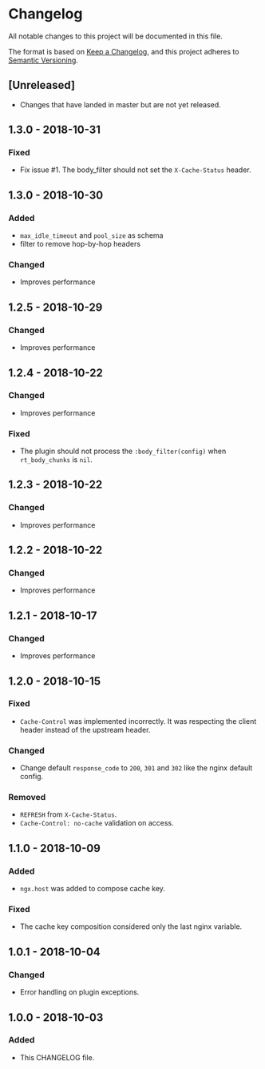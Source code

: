 # Changelog

All notable changes to this project will be documented in this file.

The format is based on [Keep a Changelog](https://keepachangelog.com/en/1.0.0/),
and this project adheres to [Semantic Versioning](https://semver.org/spec/v2.0.0.html).

## [Unreleased]

- Changes that have landed in master but are not yet released.

## 1.3.0 - 2018-10-31
### Fixed
- Fix issue #1. The body_filter should not set the `X-Cache-Status` header.

## 1.3.0 - 2018-10-30
### Added
- `max_idle_timeout` and `pool_size` as schema
- filter to remove hop-by-hop headers

### Changed
- Improves performance

## 1.2.5 - 2018-10-29
### Changed
- Improves performance

## 1.2.4 - 2018-10-22
### Changed
- Improves performance

### Fixed
- The plugin should not process the `:body_filter(config)` when `rt_body_chunks` is `nil`.

## 1.2.3 - 2018-10-22
### Changed
- Improves performance

## 1.2.2 - 2018-10-22
### Changed
- Improves performance

## 1.2.1 - 2018-10-17
### Changed
- Improves performance

## 1.2.0 - 2018-10-15
### Fixed
- `Cache-Control` was implemented incorrectly. It was respecting the client header instead of the upstream header.

### Changed
- Change default `response_code` to `200`, `301` and `302` like the nginx default config.

### Removed
- `REFRESH` from `X-Cache-Status`.
- `Cache-Control: no-cache` validation on access.

## 1.1.0 - 2018-10-09
### Added
- `ngx.host` was added to compose cache key.

### Fixed
- The cache key composition considered only the last nginx variable.

## 1.0.1 - 2018-10-04
### Changed
- Error handling on plugin exceptions.

## 1.0.0 - 2018-10-03
### Added
- This CHANGELOG file.

[1.1.0]: https://github.com/globocom/kong-plugin-proxy-cache/compare/1.0.1...1.1.0
[1.0.1]: https://github.com/globocom/kong-plugin-proxy-cache/compare/1.0.0...1.0.1

